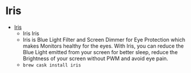 # Iris
- [Iris](https://iristech.co/iris/)
  -  Iris Iris
  - Iris is Blue Light Filter and Screen Dimmer for Eye Protection which makes Monitors healthy for the eyes. With Iris, you can reduce the Blue Light emitted from your screen for better sleep, reduce the Brightness of your screen without PWM and avoid eye pain.
  - `brew cask install iris`
